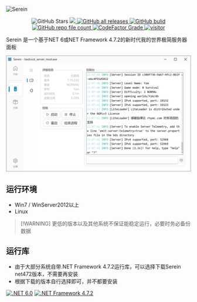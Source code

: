 
![Serein](https://socialify.git.ci/Zaitonn/Serein/image?description=1&font=KoHo&logo=https%3A%2F%2Fserein.cc%2Fassets%2FSerein.png&name=1&owner=1&pattern=Circuit%20Board ":no-zoom")

<p align="center">
    <img alt="GitHub Stars" src="https://img.shields.io/github/stars/Zaitonn/Serein?color=blue">
    <a href="https://github.com/Zaitonn/Serein/releases/latest">
        <img src="https://img.shields.io/github/v/release/Zaitonn/Serein?color=blue">
    </a>
    <a href="https://github.com/Zaitonn/Serein/releases/latest">
        <img alt="GitHub all releases" src="https://img.shields.io/github/downloads/Zaitonn/Serein/total?color=blue">
    </a>
    <a href="https://github.com/Zaitonn/Serein/actions/workflows/Build.yml">
    <img alt="GitHub bulid" src="https://img.shields.io/github/actions/workflow/status/Zaitonn/Serein/Build.yml?branch=main&color=blue">
    </a>
    <a href="https://github.com/Zaitonn/Serein">
        <img alt="GitHub repo file count" src="https://img.shields.io/github/languages/code-size/Zaitonn/Serein">
    </a>
    <a href="https://www.codefactor.io/repository/github/zaitonn/serein">
        <img alt="CodeFactor Grade" src="https://img.shields.io/codefactor/grade/github/Zaitonn/Serein/main?color=blue">
    </a>
    <a href="#">
        <img alt="visitor" src="https://visitor-badge.glitch.me/badge?page_id=Zaitonn.Serein&left_text=Serein%20Visitor">
    </a>
</p>

Serein 是一个基于NET 6或NET Framework 4.7.2的新时代我的世界极简服务器面板

![控制台](imgs/console.png)

## 运行环境

- Win7 / WinServer2012以上
- Linux

>[!WARNING] 更低的版本以及其他系统不保证能稳定运行，必要时务必备份数据  

## 运行库

- 由于大部分系统自带.NET Framework 4.7.2运行库，可以选择下载Serein net472版本，不需要再安装
- 根据下载的版本自行选择即可，并不都要安装  

[![.NET 6.0](https://img.shields.io/badge/.NET-6.0-%23512BD4?style=for-the-badge)](https://dotnet.microsoft.com/download/dotnet/6.0/runtime/desktop/x64)
[![.NET Framework 4.7.2](https://img.shields.io/badge/.NET%20Framework-4.7.2-%23512BD4?style=for-the-badge)](https://dotnet.microsoft.com/zh-cn/download/dotnet-framework/net472)
